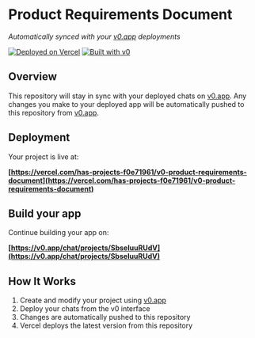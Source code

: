 # Product Requirements Document

*Automatically synced with your [v0.app](https://v0.app) deployments*

[![Deployed on Vercel](https://img.shields.io/badge/Deployed%20on-Vercel-black?style=for-the-badge&logo=vercel)](https://vercel.com/has-projects-f0e71961/v0-product-requirements-document)
[![Built with v0](https://img.shields.io/badge/Built%20with-v0.app-black?style=for-the-badge)](https://v0.app/chat/projects/SbseIuuRUdV)

## Overview

This repository will stay in sync with your deployed chats on [v0.app](https://v0.app).
Any changes you make to your deployed app will be automatically pushed to this repository from [v0.app](https://v0.app).

## Deployment

Your project is live at:

**[https://vercel.com/has-projects-f0e71961/v0-product-requirements-document](https://vercel.com/has-projects-f0e71961/v0-product-requirements-document)**

## Build your app

Continue building your app on:

**[https://v0.app/chat/projects/SbseIuuRUdV](https://v0.app/chat/projects/SbseIuuRUdV)**

## How It Works

1. Create and modify your project using [v0.app](https://v0.app)
2. Deploy your chats from the v0 interface
3. Changes are automatically pushed to this repository
4. Vercel deploys the latest version from this repository
